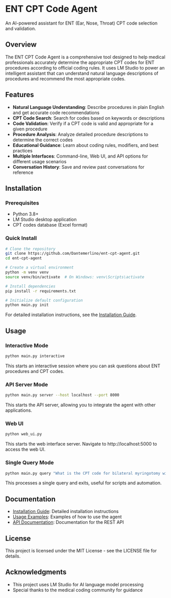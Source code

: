 # ENT CPT Code Agent

An AI-powered assistant for ENT (Ear, Nose, Throat) CPT code selection and validation.

## Overview

The ENT CPT Code Agent is a comprehensive tool designed to help medical professionals accurately determine the appropriate CPT codes for ENT procedures according to official coding rules. It uses LM Studio to power an intelligent assistant that can understand natural language descriptions of procedures and recommend the most appropriate codes.

## Features

- **Natural Language Understanding**: Describe procedures in plain English and get accurate code recommendations
- **CPT Code Search**: Search for codes based on keywords or descriptions
- **Code Validation**: Verify if a CPT code is valid and appropriate for a given procedure
- **Procedure Analysis**: Analyze detailed procedure descriptions to determine the correct codes
- **Educational Guidance**: Learn about coding rules, modifiers, and best practices
- **Multiple Interfaces**: Command-line, Web UI, and API options for different usage scenarios
- **Conversation History**: Save and review past conversations for reference

## Installation

### Prerequisites

- Python 3.8+
- LM Studio desktop application
- CPT codes database (Excel format)

### Quick Install

```bash
# Clone the repository
git clone https://github.com/Dantemerlino/ent-cpt-agent.git
cd ent-cpt-agent

# Create a virtual environment
python -m venv venv
source venv/bin/activate  # On Windows: venv\Scripts\activate

# Install dependencies
pip install -r requirements.txt

# Initialize default configuration
python main.py init
```

For detailed installation instructions, see the [Installation Guide](docs/installation.md).

## Usage

### Interactive Mode

```bash
python main.py interactive
```

This starts an interactive session where you can ask questions about ENT procedures and CPT codes.

### API Server Mode

```bash
python main.py server --host localhost --port 8000
```

This starts the API server, allowing you to integrate the agent with other applications.

### Web UI

```bash
python web_ui.py
```

This starts the web interface server. Navigate to http://localhost:5000 to access the web UI.

### Single Query Mode

```bash
python main.py query "What is the CPT code for bilateral myringotomy with tube insertion?"
```

This processes a single query and exits, useful for scripts and automation.

## Documentation

- [Installation Guide](docs/installation.md): Detailed installation instructions
- [Usage Examples](docs/usage_examples.md): Examples of how to use the agent
- [API Documentation](docs/api_docs.md): Documentation for the REST API

## License

This project is licensed under the MIT License - see the LICENSE file for details.

## Acknowledgments

- This project uses LM Studio for AI language model processing
- Special thanks to the medical coding community for guidance
